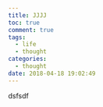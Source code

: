 ```yaml
---
title: JJJJ
toc: true
comment: true
tags:
  - life
  - thought
categories:
  - thought
date: 2018-04-18 19:02:49
---
```

dsfsdf
